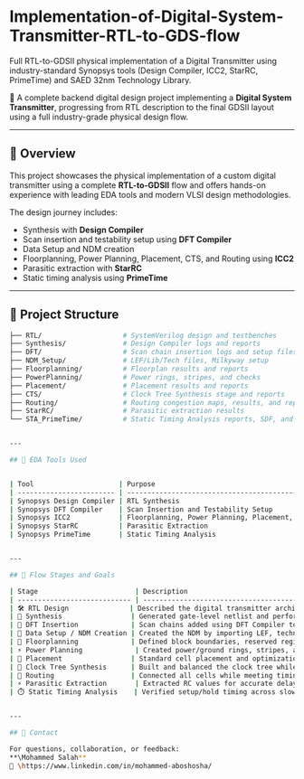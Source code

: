 # Implementation-of-Digital-System-Transmitter-RTL-to-GDS-flow

Full RTL-to-GDSII physical implementation of a Digital Transmitter using industry-standard Synopsys tools (Design Compiler, ICC2, StarRC, PrimeTime) and SAED 32nm Technology Library.

🎯 A complete backend digital design project implementing a **Digital System Transmitter**, progressing from RTL description to the final GDSII layout using a full industry-grade physical design flow.

---

## 📘 Overview

This project showcases the physical implementation of a custom digital transmitter using a complete **RTL-to-GDSII** flow and offers hands-on experience with leading EDA tools and modern VLSI design methodologies.

The design journey includes:
- Synthesis with **Design Compiler**
- Scan insertion and testability setup using **DFT Compiler**
- Data Setup and NDM creation
- Floorplanning, Power Planning, Placement, CTS, and Routing using **ICC2**
- Parasitic extraction with **StarRC**
- Static timing analysis using **PrimeTime**

---

## 📌 Project Structure

```bash
├── RTL/                    # SystemVerilog design and testbenches
├── Synthesis/              # Design Compiler logs and reports
├── DFT/                    # Scan chain insertion logs and setup files
├── NDM_Setup/              # LEF/Lib/Tech files, Milkyway setup
├── Floorplanning/          # Floorplan results and reports
├── PowerPlanning/          # Power rings, stripes, and checks
├── Placement/              # Placement results and reports
├── CTS/                    # Clock Tree Synthesis stage and reports
├── Routing/                # Routing congestion maps, results, and reports
├── StarRC/                 # Parasitic extraction results
└── STA_PrimeTime/          # Static Timing Analysis reports, SDF, and histogram


---

## 🧰 EDA Tools Used


| Tool                     | Purpose                                                |
| ------------------------ | ------------------------------------------------------ |
| Synopsys Design Compiler | RTL Synthesis                                          |
| Synopsys DFT Compiler    | Scan Insertion and Testability Setup                   |
| Synopsys ICC2            | Floorplanning, Power Planning, Placement, CTS, Routing |
| Synopsys StarRC          | Parasitic Extraction                                   |
| Synopsys PrimeTime       | Static Timing Analysis                                 |


---

## 🚀 Flow Stages and Goals

| Stage                        | Description                                                                                                                        |
| ---------------------------- | ---------------------------------------------------------------------------------------------------------------------------------- |
| 🛠️ RTL Design               | Described the digital transmitter architecture in SystemVerilog.                                                                   |
| 🔧 Synthesis                 | Generated gate-level netlist and performed basic timing checks.                                                                    |
| 🔬 DFT Insertion             | Scan chains added using DFT Compiler to enable test coverage and observability.                                                    |
| 🧾 Data Setup / NDM Creation | Created the NDM by importing LEF, technology files, and standard cell libraries. Established a unified view for downstream stages. |
| 📐 Floorplanning             | Defined block boundaries, reserved regions for macros, and cell placement areas.                                                   |
| ⚡ Power Planning             | Created power/ground rings, stripes, and checked IR drop.                                                                          |
| 🧩 Placement                 | Standard cell placement and optimization of physical layout.                                                                       |
| 🔁 Clock Tree Synthesis      | Built and balanced the clock tree while minimizing skew.                                                                           |
| 🔗 Routing                   | Connected all cells while meeting timing and avoiding DRCs.                                                                        |
| ⚡ Parasitic Extraction       | Extracted RC values for accurate delay and power estimation.                                                                       |
| ⏱️ Static Timing Analysis    | Verified setup/hold timing across slow and fast corners.                                                                           |


---

## 📩 Contact

For questions, collaboration, or feedback:
**\Mohammed Salah**
🔗 \https://www.linkedin.com/in/mohammed-aboshosha/

